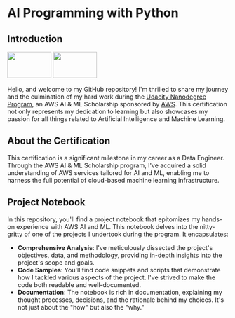 # AI Programming with Python
## Introduction
<p float="right">
<img src="https://eu-images.contentstack.com/v3/assets/blt6b0f74e5591baa03/bltc090fde14c93b9d1/64c2b2a04ab9cc017058241c/Untitled_design_-_2023-07-27T130823.909.png?width=850&auto=webp&quality=95&format=jpg&disable=upscale" width="100" height="60" />
<img src="https://getlogo.net/wp-content/uploads/2023/03/udacity-logo-vector-2023.png" width="100" height="60" />
</p>

Hello, and welcome to my GitHub repository! I'm thrilled to share my journey and the culmination of my hard work during the [Udacity Nanodegree Program][udacity], an AWS AI & ML Scholarship sponsored by [AWS][aws]. This certification not only represents my dedication to learning but also showcases my passion for all things related to Artificial Intelligence and Machine Learning.

## About the Certification
This certification is a significant milestone in my career as a Data Engineer. Through the AWS AI & ML Scholarship program, I've acquired a solid understanding of AWS services tailored for AI and ML, enabling me to harness the full potential of cloud-based machine learning infrastructure.

## Project Notebook
In this repository, you'll find a project notebook that epitomizes my hands-on experience with AWS AI and ML. This notebook delves into the nitty-gritty of one of the projects I undertook during the program. It encapsulates:

* **Comprehensive Analysis**: I've meticulously dissected the project's objectives, data, and methodology, providing in-depth insights into the project's scope and goals.
* **Code Samples**: You'll find code snippets and scripts that demonstrate how I tackled various aspects of the project. I've strived to make the code both readable and well-documented.
* **Documentation**: The notebook is rich in documentation, explaining my thought processes, decisions, and the rationale behind my choices. It's not just about the "how" but also the "why."





[//]: # (Links)
[aws]: <https://aws.amazon.com/es/machine-learning/scholarship/>
[udacity]: <https://www.udacity.com/course/ai-programming-python-nanodegree--nd089>
